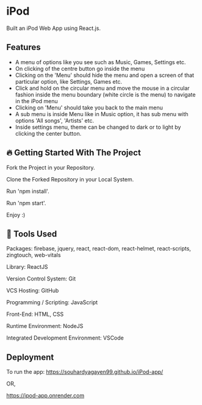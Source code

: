 
# iPod

Built an iPod Web App using React.js.


## Features

- A menu of options like you see such as Music, Games, Settings etc.
- On clicking of the centre button go inside the menu
- Clicking on the 'Menu' should hide the menu and open a screen of that particular option, like Settings, Games etc.
- Click and hold on the circular menu and move the mouse in a circular fashion inside the menu boundary (white circle is the menu) to navigate in the iPod menu
- Clicking on 'Menu' should take you back to the main menu
- A sub menu is inside Menu like in Music option, it has sub menu with options 'All songs', 'Artists' etc.
- Inside settings menu, theme can be changed to dark or to light by clicking the center button.

## 🔥 Getting Started With The Project

Fork the Project in your Repository.

Clone the Forked Repository in your Local System.

Run 'npm install'.

Run 'npm start'.

Enjoy :)

## 🔨 Tools Used
     

Packages:
firebase,
jquery,
react,
react-dom,
react-helmet,
react-scripts,
zingtouch,
web-vitals

Library: ReactJS

Version Control System: Git

VCS Hosting: GitHub

Programming / Scripting: JavaScript

Front-End: HTML, CSS

Runtime Environment: NodeJS

Integrated Development Environment: VSCode



## Deployment

To run the app: https://souhardyagayen99.github.io/iPod-app/

OR,

https://ipod-app.onrender.com

